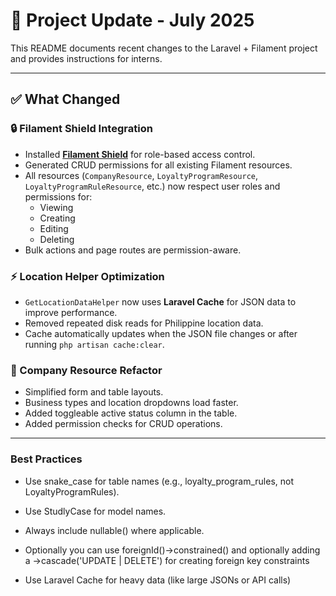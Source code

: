# 🚀 Project Update - July 2025

This README documents recent changes to the Laravel + Filament project and provides instructions for interns.

---

## ✅ What Changed

### 🔒 Filament Shield Integration
- Installed **[Filament Shield](https://github.com/bezhansalleh/filament-shield)** for role-based access control.
- Generated CRUD permissions for all existing Filament resources.
- All resources (`CompanyResource`, `LoyaltyProgramResource`, `LoyaltyProgramRuleResource`, etc.) now respect user roles and permissions for:
  - Viewing
  - Creating
  - Editing
  - Deleting
- Bulk actions and page routes are permission-aware.

### ⚡ Location Helper Optimization
- `GetLocationDataHelper` now uses **Laravel Cache** for JSON data to improve performance.
- Removed repeated disk reads for Philippine location data.
- Cache automatically updates when the JSON file changes or after running `php artisan cache:clear`.

### 🏢 Company Resource Refactor
- Simplified form and table layouts.
- Business types and location dropdowns load faster.
- Added toggleable active status column in the table.
- Added permission checks for CRUD operations.

---

### Best Practices

- Use snake_case for table names (e.g., loyalty_program_rules, not LoyaltyProgramRules).
- Use StudlyCase for model names.

- Always include nullable() where applicable.
- Optionally you can use foreignId()->constrained() and optionally adding a ->cascade('UPDATE | DELETE') for creating foreign key constraints
- Use Laravel Cache for heavy data (like large JSONs or API calls)


